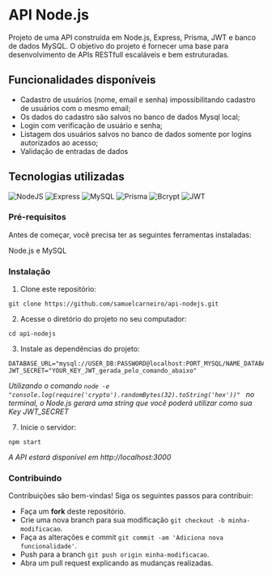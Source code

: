 # API Node.js
<p>Projeto de uma API construída em Node.js, Express, Prisma, JWT e banco de dados MySQL. O objetivo do projeto é fornecer uma base para desenvolvimento de APIs RESTfull escaláveis e bem estruturadas.</p>

## Funcionalidades disponíveis
- Cadastro de usuários (nome, email e senha) impossibilitando cadastro de usuários com o mesmo email;
- Os dados do cadastro são salvos no banco de dados Mysql local;
- Login com verificação de usuário e senha;
- Listagem dos usuários salvos no banco de dados somente por logins autorizados ao acesso;
- Validação de entradas de dados


## Tecnologias utilizadas
![NodeJS](https://img.shields.io/badge/node.js-6DA55F?style=for-the-badge&logo=node.js&logoColor=white)
![Express](https://img.shields.io/badge/express.js-%23404d59.svg?style=for-the-badge&logo=express&logoColor=%2361DAFB)
![MySQL](https://img.shields.io/badge/MySQL-02569B?style=for-the-badge&logo=mysql&logoColor=white)
![Prisma](https://img.shields.io/badge/Prisma-000?style=for-the-badge&logo=windows&logoColor=2CA5E0)
![Bcrypt](https://img.shields.io/badge/Bcrypt-35495E?style=for-the-badge)
![JWT](https://img.shields.io/badge/Jwt-5C2D91?style=for-the-badge)


### Pré-requisitos
<p>Antes de começar, você precisa ter as seguintes ferramentas instaladas:</p>
Node.js e MySQL


### Instalação
1. Clone este repositório:
```
git clone https://github.com/samuelcarneiro/api-nodejs.git
```
2. Acesse o diretório do projeto no seu computador:
```
cd api-nodejs
```
3. Instale as dependências do projeto:
```
DATABASE_URL="mysql://USER_DB:PASSWORD@localhost:PORT_MYSQL/NAME_DATABASE"
JWT_SECRET="YOUR_KEY_JWT_gerada_pelo_comando_abaixo"
```
*Utilizando o comando `node -e "console.log(require('crypto').randomBytes(32).toString('hex'))"
` no terminal, o Node.js gerará uma string que você poderá utilizar como sua Key JWT_SECRET*

7. Inicie o servidor:
```
npm start
```
*A API estará disponível em http://localhost:3000*

### Contribuindo
<p>Contribuições são bem-vindas! Siga os seguintes passos para contribuir:</p>

- Faça um **fork** deste repositório.
- Crie uma nova branch para sua modificação `git checkout -b minha-modificacao`.
- Faça as alterações e commit `git commit -am 'Adiciona nova funcionalidade'`.
- Push para a branch `git push origin minha-modificacao`.
- Abra um pull request explicando as mudanças realizadas.
